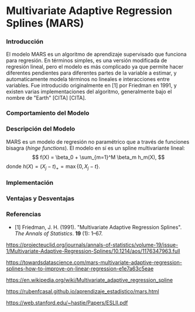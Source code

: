 # Multivariate Adaptive Regression Splines (MARS)

### Introducción

El modelo MARS es un algoritmo de aprendizaje supervisado que funciona para regresión. En términos simples, es una versión modificada de regresión lineal, pero el modelo es más complicado ya que permite hacer diferentes pendientes para diferentes partes de la variable a estimar, y automaticamente modela términos no lineales e interacciones entre variables. Fue introducido originalmente en [1] por Friedman en 1991, y existen varias implementaciones del algoritmo, generalmente bajo el nombre de "Earth" [CITA] [CITA].  

### Comportamiento del Modelo



### Descripción del Modelo

MARS es un modelo de regresión no paramétrico que a través de funciones bisagra (*hinge functions*). El modelo en sí es un spline multivariante lineal: 
$$
f(X) = \beta_0 + \sum_{m=1}^M \beta_m h_m(X),
$$
donde $h(X) = (X_j - t)_+ = \max\{0, X_j - t\}$. 

### Implementación



### Ventajas y Desventajas



### Referencias

* [1] Friedman, J. H. (1991). "Multivariate Adaptive Regression Splines". *The Annals of Statistics*. **19** (1): 1–67.





https://projecteuclid.org/journals/annals-of-statistics/volume-19/issue-1/Multivariate-Adaptive-Regression-Splines/10.1214/aos/1176347963.full

https://towardsdatascience.com/mars-multivariate-adaptive-regression-splines-how-to-improve-on-linear-regression-e1e7a63c5eae

https://en.wikipedia.org/wiki/Multivariate_adaptive_regression_spline

https://rubenfcasal.github.io/aprendizaje_estadistico/mars.html

https://web.stanford.edu/~hastie/Papers/ESLII.pdf